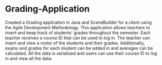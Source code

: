 # Grading-Application
Created a Grading application in Java and SceneBuilder for a client using the Agile Development Methodology. 
This application allows teachers to insert and keep track of students' grades throughout the semester. 
Each teacher receives a course ID that can be used to log in. The teacher can insert and view a roster of the students and their grades. 
Additionally, exams and grades for each student can be added in and averages can be calculated. 
All the data is serialized and users can use their course ID to log in and view all the data.
